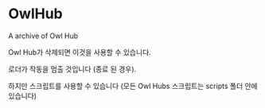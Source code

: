 # OwlHub
A archive of Owl Hub


Owl Hub가 삭제되면 이것을 사용할 수 있습니다.

로더가 작동을 멈출 것입니다 (종료 된 경우).

하지만 스크립트를 사용할 수 있습니다 (모든 Owl Hubs 스크립트는 scripts 폴더 안에 있습니다)
